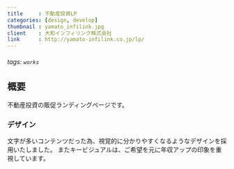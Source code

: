 ```yaml
---
title     : 不動産投資LP
categories: [design, develop]
thumbnail : yamato_infilink.jpg
client    : 大和インフィリンク株式会社
link      : http://yamato-infilink.co.jp/lp/
---
```


###### tags: `works`

## 概要

不動産投資の販促ランディングページです。

### デザイン

文字が多いコンテンツだった為、視覚的に分かりやすくなるようなデザインを採用いたしました。
またキービジュアルは、ご希望を元に年収アップの印象を重視しています。